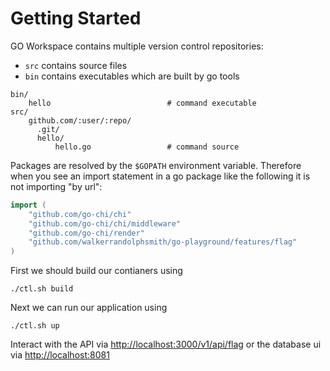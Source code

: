 # Getting Started

GO Workspace contains multiple version control repositories:

* `src` contains source files
* `bin` contains executables which are built by go tools

```
bin/
    hello                          # command executable
src/
    github.com/:user/:repo/
      .git/
      hello/
          hello.go                 # command source
```

Packages are resolved by the `$GOPATH` environment variable. Therefore when you see an import statement in a go package like the following it is not importing "by url":

```go
import (
	"github.com/go-chi/chi"
	"github.com/go-chi/chi/middleware"
	"github.com/go-chi/render"
	"github.com/walkerrandolphsmith/go-playground/features/flag"
)
```

First we should build our contianers using
```
./ctl.sh build
```

Next we can run our application using
```
./ctl.sh up
```

Interact with the API via <a href="http://localhost:3000/v1/api/flag">http://localhost:3000/v1/api/flag</a> or the database ui via <a href="http://localhost:8081">http://localhost:8081</a>